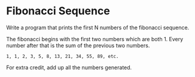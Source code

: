 # Fibonacci Sequence

Write a program that prints the first N numbers of the fibonacci sequence.

The fibonacci begins with the first two numbers which are both 1. Every number after that is the sum of the previous two numbers.

    1, 1, 2, 3, 5, 8, 13, 21, 34, 55, 89, etc.

For extra credit, add up all the numbers generated.